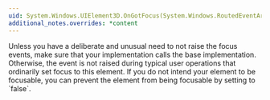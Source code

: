 ```yaml
---
uid: System.Windows.UIElement3D.OnGotFocus(System.Windows.RoutedEventArgs)
additional_notes.overrides: *content
---
```


<p>Unless you have a deliberate and unusual need to not raise the focus events, make sure that your implementation calls the base implementation. Otherwise, the <xref href="System.Windows.UIElement3D.GotFocus"></xref> event is not raised during typical user operations that ordinarily set focus to this element. If you do not intend your element to be focusable, you can prevent the element from being focusable by setting <xref href="System.Windows.UIElement3D.Focusable"></xref> to `false`.</p>


